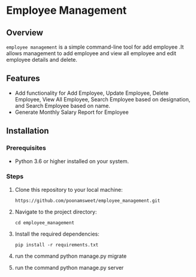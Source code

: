 
# Employee Management

## Overview

`employee management` is a simple command-line tool for add employee .It allows management  to add employee and view all employee and edit employee details and delete. 
## Features

- Add functionality for Add Employee, Update Employee, Delete Employee, View All Employee, Search Employee based on designation, and Search Employee based on name.
- Generate Monthly Salary Report for Employee



## Installation

### Prerequisites

- Python 3.6 or higher installed on your system.

### Steps

1. Clone this repository to your local machine:

   ```
   https://github.com/poonamsweet/employee_management.git
   ```

2. Navigate to the project directory:

   ```
   cd employee_management
   ```

3. Install the required dependencies:

   ```
   pip install -r requirements.txt
   ```


4. run the command python manage.py migrate

5. run the command python manage.py server
